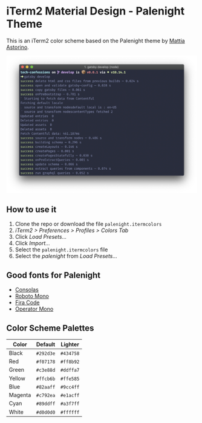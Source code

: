 # iTerm2 Material Design - Palenight Theme

This is an iTerm2 color scheme based on the Palenight theme by [Mattia Astorino](https://material-theme.site/).

![terminal](palenight_screenshot.png)

## How to use it

1. Clone the repo or download the file `palenight.itermcolors`
2. *iTerm2 > Preferences > Profiles > Colors Tab*
3. Click *Load Presets...*
4. Click *Import...*
5. Select the `palenight.itermcolors` file
5. Select the *palenight* from *Load Presets...*

## Good fonts for Palenight
- [Consolas](https://www.fonts.com/font/microsoft-corporation/consolas/regular)
- [Roboto Mono](http://www.1001freefonts.com/roboto_mono.font)
- [Fira Code](https://github.com/tonsky/FiraCode)
- [Operator Mono](https://www.typography.com/fonts/operator/overview/)

## Color Scheme Palettes

Color             | Default          |  Lighter   |
---               | ---              |  ---       |
Black             | `#292d3e`        |  `#434758` |
Red               | `#f07178`        |  `#ff8b92` |
Green             | `#c3e88d`        |  `#ddffa7` |
Yellow            | `#ffcb6b`        |  `#ffe585` |
Blue              | `#82aaff`        |  `#9cc4ff` |
Magenta           | `#c792ea`        |  `#e1acff` |
Cyan              | `#89ddff`        |  `#a3f7ff` |
White             | `#d0d0d0`        |  `#ffffff` |
